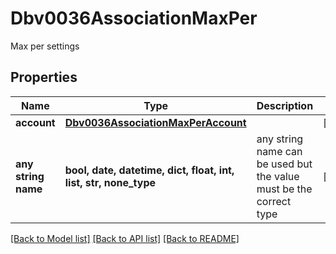 # Dbv0036AssociationMaxPer

Max per settings

## Properties
Name | Type | Description | Notes
------------ | ------------- | ------------- | -------------
**account** | [**Dbv0036AssociationMaxPerAccount**](Dbv0036AssociationMaxPerAccount.md) |  | [optional] 
**any string name** | **bool, date, datetime, dict, float, int, list, str, none_type** | any string name can be used but the value must be the correct type | [optional]

[[Back to Model list]](../README.md#documentation-for-models) [[Back to API list]](../README.md#documentation-for-api-endpoints) [[Back to README]](../README.md)


